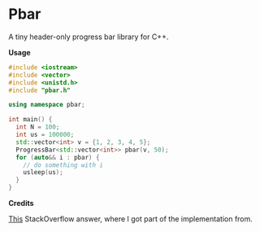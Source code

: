 # Pbar

A tiny header-only progress bar library for C++.

**Usage**

~~~cpp
#include <iostream>
#include <vector>
#include <unistd.h>
#include "pbar.h"

using namespace pbar;

int main() {
  int N = 100;
  int us = 100000;
  std::vector<int> v = {1, 2, 3, 4, 5};
  ProgressBar<std::vector<int>> pbar(v, 50);
  for (auto&& i : pbar) {
    // do something with i
    usleep(us);
  }
}
~~~

**Credits**

[This](https://stackoverflow.com/a/14539953) StackOverflow answer, where I got part of
the implementation from.
